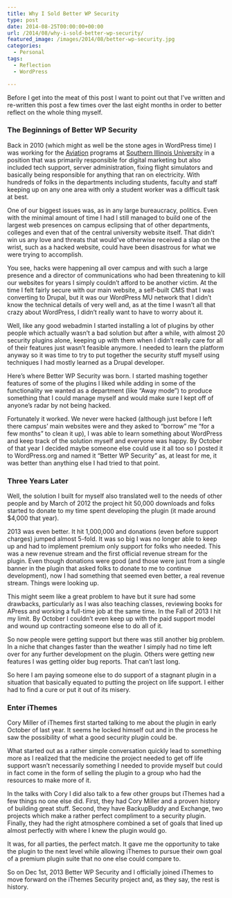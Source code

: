 ```yaml
---
title: Why I Sold Better WP Security
type: post
date: 2014-08-25T00:00:00+00:00
url: /2014/08/why-i-sold-better-wp-security/
featured_image: /images/2014/08/better-wp-security.jpg
categories:
  - Personal
tags:
  - Reflection
  - WordPress

---
```

Before I get into the meat of this post I want to point out that I’ve written and re-written this post a few times over the last eight months in order to better reflect on the whole thing myself.

### The Beginnings of Better WP Security

Back in 2010 (which might as well be the stone ages in WordPress time) I was working for the [Aviation][1] programs at [Southern Illinois University][2] in a position that was primarily responsible for digital marketing but also included tech support, server administration, fixing flight simulators and basically being responsible for anything that ran on electricity. With hundreds of folks in the departments including students, faculty and staff keeping up on any one area with only a student worker was a difficult task at best.

One of our biggest issues was, as in any large bureaucracy, politics. Even with the minimal amount of time I had I still managed to build one of the largest web presences on campus eclipsing that of other departments, colleges and even that of the central university website itself. That didn’t win us any love and threats that would’ve otherwise received a slap on the wrist, such as a hacked website, could have been disastrous for what we were trying to accomplish.

You see, hacks were happening all over campus and with such a large presence and a director of communications who had been threatening to kill our websites for years I simply couldn’t afford to be another victim. At the time I felt fairly secure with our main website, a self-built CMS that I was converting to Drupal, but it was our WordPress MU network that I didn’t know the technical details of very well and, as at the time I wasn’t all that crazy about WordPress, I didn’t really want to have to worry about it.

Well, like any good webadmin I started installing a lot of plugins by other people which actually wasn’t a bad solution but after a while, with almost 20 security plugins alone, keeping up with them when I didn’t really care for all of their features just wasn’t feasible anymore. I needed to learn the platform anyway so it was time to try to put together the security stuff myself using techniques I had mostly learned as a Drupal developer.

Here’s where Better WP Security was born. I started mashing together features of some of the plugins I liked while adding in some of the functionality we wanted as a department (like “Away mode”) to produce something that I could manage myself and would make sure I kept off of anyone’s radar by not being hacked.

Fortunately it worked. We never were hacked (although just before I left there campus’ main websites were and they asked to “borrow” me “for a few months” to clean it up), I was able to learn something about WordPress and keep track of the solution myself and everyone was happy. By October of that year I decided maybe someone else could use it all too so I posted it to WordPress.org and named it “Better WP Security” as, at least for me, it was better than anything else I had tried to that point.

### Three Years Later

Well, the solution I built for myself also translated well to the needs of other people and by March of 2012 the project hit 50,000 downloads and folks started to donate to my time spent developing the plugin (it made around $4,000 that year).

2013 was even better. It hit 1,000,000 and donations (even before support charges) jumped almost 5-fold. It was so big I was no longer able to keep up and had to implement premium only support for folks who needed. This was a new revenue stream and the first official revenue stream for the plugin. Even though donations were good (and those were just from a single banner in the plugin that asked folks to donate to me to continue development), now I had something that seemed even better, a real revenue stream. Things were looking up.

This might seem like a great problem to have but it sure had some drawbacks, particularly as I was also teaching classes, reviewing books for APress and working a full-time job at the same time. In the Fall of 2013 I hit my limit. By October I couldn’t even keep up with the paid support model and wound up contracting someone else to do all of it.

So now people were getting support but there was still another big problem. In a niche that changes faster than the weather I simply had no time left over for any further development on the plugin. Others were getting new features I was getting older bug reports. That can’t last long.

So here I am paying someone else to do support of a stagnant plugin in a situation that basically equated to putting the project on life support. I either had to find a cure or put it out of its misery.

### Enter iThemes

Cory Miller of iThemes first started talking to me about the plugin in early October of last year. It seems he locked himself out and in the process he saw the possibility of what a good security plugin could be.

What started out as a rather simple conversation quickly lead to something more as I realized that the medicine the project needed to get off life support wasn’t necessarily something I needed to provide myself but could in fact come in the form of selling the plugin to a group who had the resources to make more of it.

In the talks with Cory I did also talk to a few other groups but iThemes had a few things no one else did. First, they had Cory Miller and a proven history of building great stuff. Second, they have BackupBuddy and Exchange, two projects which make a rather perfect compliment to a security plugin. Finally, they had the right atmosphere combined a set of goals that lined up almost perfectly with where I knew the plugin would go.

It was, for all parties, the perfect match. It gave me the opportunity to take the plugin to the next level while allowing iThemes to pursue their own goal of a premium plugin suite that no one else could compare to.

So on Dec 1st, 2013 Better WP Security and I officially joined iThemes to move forward on the iThemes Security project and, as they say, the rest is history.

 [1]: http://www.aviation.siu.edu "SIU Aviation"
 [2]: http://www.siu.edu "Southern Illinois University"